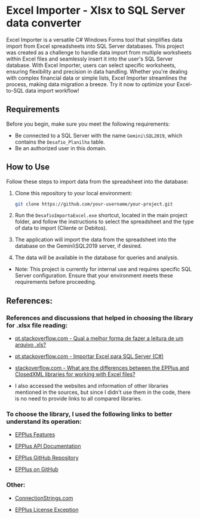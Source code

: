 # Excel Importer - Xlsx to SQL Server data converter

Excel Importer is a versatile C# Windows Forms tool that simplifies data import from Excel spreadsheets into SQL Server databases. This project was created as a challenge to handle data import from multiple worksheets within Excel files and seamlessly insert it into the user's SQL Server database. With Excel Importer, users can select specific worksheets, ensuring flexibility and precision in data handling. Whether you're dealing with complex financial data or simple lists, Excel Importer streamlines the process, making data migration a breeze. Try it now to optimize your Excel-to-SQL data import workflow!
## Requirements

Before you begin, make sure you meet the following requirements:

- Be connected to a SQL Server with the name `Gemini\SQL2019`, which contains the `Desafio_Planilha` table.
- Be an authorized user in this domain.

## How to Use

Follow these steps to import data from the spreadsheet into the database:

1. Clone this repository to your local environment:

   ```bash
   git clone https://github.com/your-username/your-project.git
   ```

2. Run the `DesafioImportaExcel.exe` shortcut, located in the main project folder, and follow the instructions to select the spreadsheet and the type of data to import (Cliente or Debitos).

3. The application will import the data from the spreadsheet into the database on the Gemini\SQL2019 server, if desired.

4. The data will be available in the database for queries and analysis.

- Note: This project is currently for internal use and requires specific SQL Server configuration. Ensure that your environment meets these requirements before proceeding.

## References:

### References and discussions that helped in choosing the library for .xlsx file reading:

- [pt.stackoverflow.com - Qual a melhor forma de fazer a leitura de um arquivo .xls?](https://pt.stackoverflow.com/questions/15590/qual-a-melhor-forma-de-fazer-a-leitura-de-um-arquivo-xls)

- [pt.stackoverflow.com - Importar Excel para SQL Server (C#)](https://pt.stackoverflow.com/questions/121767/importar-excel-para-sql-server-c)

- [stackoverflow.com - What are the differences between the EPPlus and ClosedXML libraries for working with Excel files?](https://stackoverflow.com/questions/10501528/what-are-the-differences-between-the-epplus-and-closedxml-libraries-for-working)

- I also accessed the websites and information of other libraries mentioned in the sources, but since I didn't use them in the code, there is no need to provide links to all compared libraries.

### To choose the library, I used the following links to better understand its operation:

- [EPPlus Features](https://epplussoftware.com/pt/Developers/Features)

- [EPPlus API Documentation](https://epplussoftware.com/docs/5.8/api/OfficeOpenXml.html)

- [EPPlus GitHub Repository](https://github.com/JanKallman/EPPlus)

- [EPPlus on GitHub](https://github.com/EPPlusSoftware/EPPlus)

### Other:

- [ConnectionStrings.com](https://www.connectionstrings.com/)

- [EPPlus License Exception](https://www.epplussoftware.com/en/Developers/LicenseException)